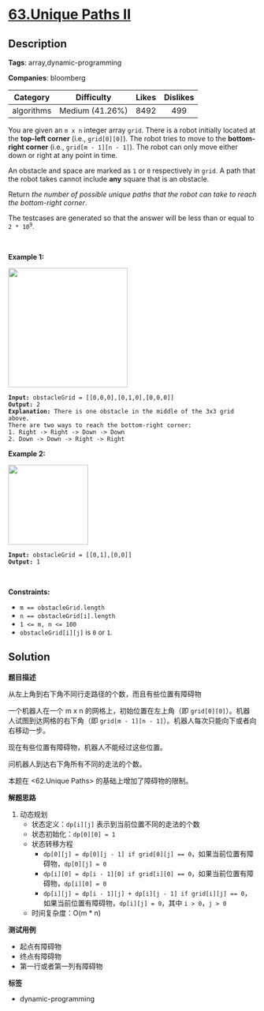 # [63.Unique Paths II](https://leetcode.com/problems/unique-paths-ii/description/)

## Description

**Tags**: array,dynamic-programming

**Companies**: bloomberg

|  Category  |   Difficulty    | Likes | Dislikes |
| :--------: | :-------------: | :---: | :------: |
| algorithms | Medium (41.26%) | 8492  |   499    |

<p>You are given an <code>m x n</code> integer array <code>grid</code>. There is a robot initially located at the <b>top-left corner</b> (i.e., <code>grid[0][0]</code>). The robot tries to move to the <strong>bottom-right corner</strong> (i.e., <code>grid[m - 1][n - 1]</code>). The robot can only move either down or right at any point in time.</p>
<p>An obstacle and space are marked as <code>1</code> or <code>0</code> respectively in <code>grid</code>. A path that the robot takes cannot include <strong>any</strong> square that is an obstacle.</p>
<p>Return <em>the number of possible unique paths that the robot can take to reach the bottom-right corner</em>.</p>
<p>The testcases are generated so that the answer will be less than or equal to <code>2 * 10<sup>9</sup></code>.</p>
<p>&nbsp;</p>
<p><strong class="example">Example 1:</strong></p>
<img alt="" src="https://assets.leetcode.com/uploads/2020/11/04/robot1.jpg" style="width: 242px; height: 242px;" />
<pre><code><strong>Input:</strong> obstacleGrid = [[0,0,0],[0,1,0],[0,0,0]]
<strong>Output:</strong> 2
<strong>Explanation:</strong> There is one obstacle in the middle of the 3x3 grid above.
There are two ways to reach the bottom-right corner:
1. Right -&gt; Right -&gt; Down -&gt; Down
2. Down -&gt; Down -&gt; Right -&gt; Right</code></pre>
<p><strong class="example">Example 2:</strong></p>
<img alt="" src="https://assets.leetcode.com/uploads/2020/11/04/robot2.jpg" style="width: 162px; height: 162px;" />
<pre><code><strong>Input:</strong> obstacleGrid = [[0,1],[0,0]]
<strong>Output:</strong> 1</code></pre>
<p>&nbsp;</p>
<p><strong>Constraints:</strong></p>
<ul>
  <li><code>m == obstacleGrid.length</code></li>
  <li><code>n == obstacleGrid[i].length</code></li>
  <li><code>1 &lt;= m, n &lt;= 100</code></li>
  <li><code>obstacleGrid[i][j]</code> is <code>0</code> or <code>1</code>.</li>
</ul>

## Solution

**题目描述**

从左上角到右下角不同行走路径的个数，而且有些位置有障碍物

一个机器人在一个 m x n 的网格上，初始位置在左上角（即 `grid[0][0]`）。机器人试图到达网格的右下角（即 `grid[m - 1][n - 1]`）。机器人每次只能向下或者向右移动一步。

现在有些位置有障碍物，机器人不能经过这些位置。

问机器人到达右下角所有不同的走法的个数。

本题在 <62.Unique Paths> 的基础上增加了障碍物的限制。

**解题思路**

1. 动态规划
   - 状态定义：`dp[i][j]` 表示到当前位置不同的走法的个数
   - 状态初始化：`dp[0][0] = 1`
   - 状态转移方程
     - `dp[0][j] = dp[0][j - 1] if grid[0][j] == 0`，如果当前位置有障碍物，`dp[0][j] = 0`
     - `dp[i][0] = dp[i - 1][0] if grid[i][0] == 0`，如果当前位置有障碍物，`dp[i][0] = 0`
     - `dp[i][j] = dp[i - 1][j] + dp[i][j - 1] if grid[i][j] == 0`，如果当前位置有障碍物，`dp[i][j] = 0`，其中 `i > 0`，`j > 0`
   - 时间复杂度：O(m * n)

**测试用例**

- 起点有障碍物
- 终点有障碍物
- 第一行或者第一列有障碍物

**标签**

- dynamic-programming
